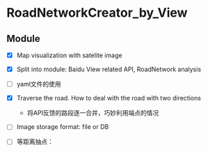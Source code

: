 # RoadNetworkCreator_by_View

## Module
- [X] Map visualization with satelite image
- [X] Split into module: Baidu View related API, RoadNetwork analysis
- [ ] yaml文件的使用
- [X] Traverse the road. How to deal with the road with two directions
    * 将API反馈的路段逐一合并，巧妙利用端点的情况
- [ ] Image storage format: file or DB
- [ ] 等距离抽点：


